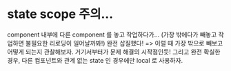 # state scope 주의...
component 내부에 다른 component 를 놓고 작업하다가... (가장 밖에다가 빼놓고 작업하면 불필요한 리로딩이 일어날까봐!) 완전 삽질했다! => 이럴 때 가장 밖으로 빼보고 어떻게 되는지 관찰해보자. 거기서부터가 문제 해결의 시작점인듯! 그리고 완전 확실한 경우, 다른 컴포넌트와 관계 없는 state 인 경우에만 local 로 사용하자.
